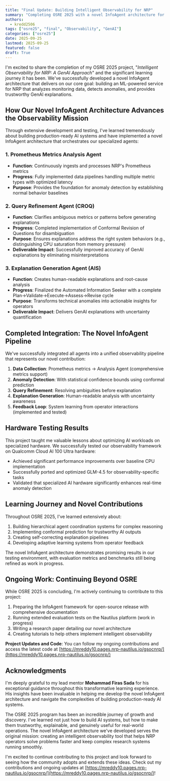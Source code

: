 ```yaml
---
title: "Final Update: Building Intelligent Observability for NRP"
summary: "Completing OSRE 2025 with a novel InfoAgent architecture for ML-powered anomaly detection with trustworthy GenAI explanations for NRP monitoring."
authors:
  - kredd2506
tags: ["osre25", "final", "Observability", "GenAI"]
categories: ["osre25"]
date: 2025-09-25
lastmod: 2025-09-25
featured: false
draft: True
---
```

I'm excited to share the completion of my OSRE 2025 project, "*Intelligent Observability for NRP: A GenAI Approach*" and the significant learning journey it has been. We've successfully developed a novel InfoAgent architecture that delivers on our core goal: building an ML-powered service for NRP that analyzes monitoring data, detects anomalies, and provides trustworthy GenAI explanations.

## How Our Novel InfoAgent Architecture Advances the Observability Mission
Through extensive development and testing, I've learned tremendously about building production-ready AI systems and have implemented a novel InfoAgent architecture that orchestrates our specialized agents:

### 1. Prometheus Metrics Analysis Agent
- **Function**: Continuously ingests and processes NRP's Prometheus metrics
- **Progress**: Fully implemented data pipelines handling multiple metric types with optimized latency
- **Purpose**: Provides the foundation for anomaly detection by establishing normal behavior baselines

### 2. Query Refinement Agent (CROQ)
- **Function**: Clarifies ambiguous metrics or patterns before generating explanations
- **Progress**: Completed implementation of Conformal Revision of Questions for disambiguation
- **Purpose**: Ensures explanations address the right system behaviors (e.g., distinguishing CPU saturation from memory pressure)
- **Deliverable Impact**: Successfully improved accuracy of GenAI explanations by eliminating misinterpretations

### 3. Explanation Generation Agent (AIS)
- **Function**: Creates human-readable explanations and root-cause analysis
- **Progress**: Finalized the Automated Information Seeker with a complete Plan→Validate→Execute→Assess→Revise cycle
- **Purpose**: Transforms technical anomalies into actionable insights for operators
- **Deliverable Impact**: Delivers GenAI explanations with uncertainty quantification

## Completed Integration: The Novel InfoAgent Pipeline
We've successfully integrated all agents into a unified observability pipeline that represents our novel contribution:
1. **Data Collection**: Prometheus metrics → Analysis Agent (comprehensive metrics support)
2. **Anomaly Detection**: With statistical confidence bounds using conformal prediction
3. **Query Refinement**: Resolving ambiguities before explanation
4. **Explanation Generation**: Human-readable analysis with uncertainty awareness
5. **Feedback Loop**: System learning from operator interactions (implemented and tested)

## Hardware Testing Results
This project taught me valuable lessons about optimizing AI workloads on specialized hardware. We successfully tested our observability framework on Qualcomm Cloud AI 100 Ultra hardware:
- Achieved significant performance improvements over baseline CPU implementation
- Successfully ported and optimized GLM-4.5 for observability-specific tasks
- Validated that specialized AI hardware significantly enhances real-time anomaly detection

## Learning Journey and Novel Contributions
Throughout OSRE 2025, I've learned extensively about:
1. Building hierarchical agent coordination systems for complex reasoning
2. Implementing conformal prediction for trustworthy AI outputs
3. Creating self-correcting explanation pipelines
4. Developing adaptive learning systems from operator feedback

The novel InfoAgent architecture demonstrates promising results in our testing environment, with evaluation metrics and benchmarks still being refined as work in progress.

## Ongoing Work: Continuing Beyond OSRE
While OSRE 2025 is concluding, I'm actively continuing to contribute to this project:
1. Preparing the InfoAgent framework for open-source release with comprehensive documentation
2. Running extended evaluation tests on the Nautilus platform (work in progress)
3. Writing a research paper detailing our novel architecture
4. Creating tutorials to help others implement intelligent observability

**Project Updates and Code**: You can follow my ongoing contributions and access the latest code at [https://mreddy10.pages.nrp-nautilus.io/gsocnrp/](https://mreddy10.pages.nrp-nautilus.io/gsocnrp/)

## Acknowledgments
I'm deeply grateful to my lead mentor **Mohammad Firas Sada** for his exceptional guidance throughout this transformative learning experience. His insights have been invaluable in helping me develop the novel InfoAgent architecture and navigate the complexities of building production-ready AI systems.

The OSRE 2025 program has been an incredible journey of growth and discovery. I've learned not just how to build AI systems, but how to make them trustworthy, explainable, and genuinely useful for real-world operations. The novel InfoAgent architecture we've developed serves the original mission: creating an intelligent observability tool that helps NRP operators solve problems faster and keep complex research systems running smoothly.

I'm excited to continue contributing to this project and look forward to seeing how the community adopts and extends these ideas. Check out my contributions and ongoing updates at [https://mreddy10.pages.nrp-nautilus.io/gsocnrp/](https://mreddy10.pages.nrp-nautilus.io/gsocnrp/)!